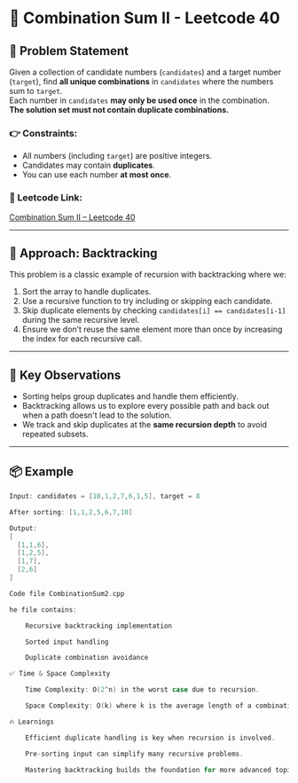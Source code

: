 # 🧮 Combination Sum II - Leetcode 40

## 📝 Problem Statement

Given a collection of candidate numbers (`candidates`) and a target number (`target`), find **all unique combinations** in `candidates` where the numbers sum to `target`.  
Each number in `candidates` **may only be used once** in the combination.  
**The solution set must not contain duplicate combinations.**

### 👉 Constraints:
- All numbers (including `target`) are positive integers.
- Candidates may contain **duplicates**.
- You can use each number **at most once**.

### 🔗 Leetcode Link:  
[Combination Sum II – Leetcode 40](https://leetcode.com/problems/combination-sum-ii/)

---

## 🚀 Approach: Backtracking

This problem is a classic example of recursion with backtracking where we:
1. Sort the array to handle duplicates.
2. Use a recursive function to try including or skipping each candidate.
3. Skip duplicate elements by checking `candidates[i] == candidates[i-1]` during the same recursive level.
4. Ensure we don’t reuse the same element more than once by increasing the index for each recursive call.

---

## 🧠 Key Observations

- Sorting helps group duplicates and handle them efficiently.
- Backtracking allows us to explore every possible path and back out when a path doesn't lead to the solution.
- We track and skip duplicates at the **same recursion depth** to avoid repeated subsets.

---

## 📦 Example

```cpp
Input: candidates = [10,1,2,7,6,1,5], target = 8

After sorting: [1,1,2,5,6,7,10]

Output:
[
  [1,1,6],
  [1,2,5],
  [1,7],
  [2,6]
]

Code file CombinationSum2.cpp

he file contains:

    Recursive backtracking implementation

    Sorted input handling

    Duplicate combination avoidance

✅ Time & Space Complexity

    Time Complexity: O(2^n) in the worst case due to recursion.

    Space Complexity: O(k) where k is the average length of a combination path.

🔥 Learnings

    Efficient duplicate handling is key when recursion is involved.

    Pre-sorting input can simplify many recursive problems.

    Mastering backtracking builds the foundation for more advanced topics like DP and constraint satisfaction problems.

